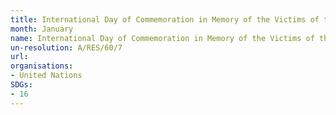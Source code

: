 ```yaml
---
title: International Day of Commemoration in Memory of the Victims of the Holocaust
month: January
name: International Day of Commemoration in Memory of the Victims of the Holocaust
un-resolution: A/RES/60/7
url: 
organisations:
- United Nations
SDGs:
- 16
---
```

